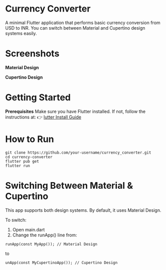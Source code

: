 # Currency Converter
A minimal Flutter application that performs basic currency conversion from USD to INR. You can switch between Material and Cupertino design systems easily.

# Screenshots
**Material Design**

**Cupertino Design**


# Getting Started
**Prerequisites**
Make sure you have Flutter installed. If not, follow the instructions at:
    👉 [lutter Install Guide](https://docs.flutter.dev/get-started/install)

# How to Run
```
git clone https://github.com/your-username/currency_converter.git
cd currency-converter
flutter pub get
flutter run
```

# Switching Between Material & Cupertino
This app supports both design systems. By default, it uses Material Design.

To switch:
1. Open main.dart
2. Change the runApp() line from:
```
runApp(const MyApp()); // Material Design
```
to
```
unApp(const MyCupertinoApp()); // Cupertino Design
```
